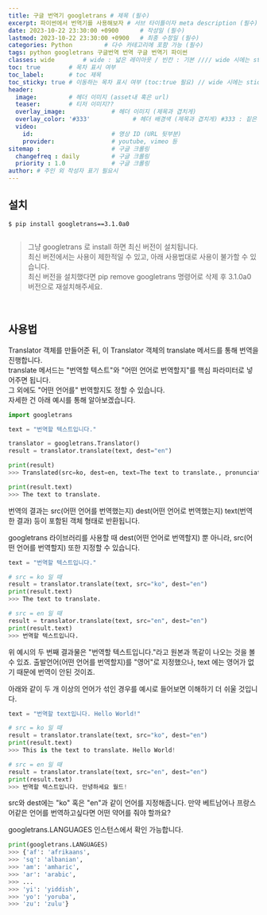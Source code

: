 ```yaml
---
title: 구글 번역기 googletrans # 제목 (필수)
excerpt: 파이썬에서 번역기를 사용해보자 # 서브 타이틀이자 meta description (필수)
date: 2023-10-22 23:30:00 +0900      # 작성일 (필수)
lastmod: 2023-10-22 23:30:00 +0900   # 최종 수정일 (필수)
categories: Python         # 다수 카테고리에 포함 가능 (필수)
tags: python googletrans 구글번역 번역 구글 번역기 파이썬                     # 태그 복수개 가능 (필수)
classes: wide        # wide : 넓은 레이아웃 / 빈칸 : 기본 //// wide 시에는 sticky toc 불가
toc: true        # 목차 표시 여부
toc_label:       # toc 제목
toc_sticky: true # 이동하는 목차 표시 여부 (toc:true 필요) // wide 시에는 sticky toc 불가
header: 
  image:         # 헤더 이미지 (asset내 혹은 url)
  teaser:        # 티저 이미지??
  overlay_image:             # 헤더 이미지 (제목과 겹치게)
  overlay_color: '#333'            # 헤더 배경색 (제목과 겹치게) #333 : 짙은 회색 (필수)
  video:
    id:                      # 영상 ID (URL 뒷부분)
    provider:                # youtube, vimeo 등
sitemap :                    # 구글 크롤링
  changefreq : daily         # 구글 크롤링
  priority : 1.0             # 구글 크롤링
author: # 주인 외 작성자 표기 필요시
---
```

<!--postNo: 20231022_001-->

## 설치

```terminal
$ pip install googletrans==3.1.0a0


```

> 그냥 googletrans 로 install 하면 최신 버전이 설치됩니다.  
> 최신 버전에서는 사용이 제한적일 수 있고, 아래 사용법대로 사용이 불가할 수 있습니다.  
> 최신 버전을 설치했다면 pip remove googletrans 명령어로 삭제 후 3.1.0a0 버전으로 재설치해주세요.  

<br>

## 사용법

Translator 객체를 만들어준 뒤, 이 Translator 객체의 translate 메서드를 통해 번역을 진행합니다.  
translate 메서드는 "번역할 텍스트"와 "어떤 언어로 번역할지"를 핵심 파라미터로 넣어주면 됩니다.  
그 외에도 "어떤 언어를" 번역할지도 정할 수 있습니다.  
자세한 건 아래 예시를 통해 알아보겠습니다.  

```python
import googletrans

text = "번역할 텍스트입니다."

translator = googletrans.Translator()
result = translator.translate(text, dest="en")

print(result)
>>> Translated(src=ko, dest=en, text=The text to translate., pronunciation=None, extra_data="{'translat...")

print(result.text)
>>> The text to translate.
```

번역의 결과는 src(어떤 언어를 번역했는지) dest(어떤 언어로 번역했는지) text(번역한 결과) 등이 포함된 객체 형태로 반환됩니다.  

googletrans 라이브러리를 사용할 때 dest(어떤 언어로 번역할지) 뿐 아니라, src(어떤 언어를 번역할지) 또한 지정할 수 있습니다.  

```python
text = "번역할 텍스트입니다."

# src = ko 일 때
result = translator.translate(text, src="ko", dest="en")
print(result.text)
>>> The text to translate.

# src = en 일 때
result = translator.translate(text, src="en", dest="en")
print(result.text)
>>> 번역할 텍스트입니다.

```

위 예시의 두 번째 결과물은 "번역할 텍스트입니다."라고 원본과 똑같이 나오는 것을 볼 수 있죠. 출발언어(어떤 언어를 번역할지)를 "영어"로 지정했으나, text 에는 영어가 없기 때문에 번역이 안된 것이죠.  

아래와 같이 두 개 이상의 언어가 섞인 경우를 예시로 들어보면 이해하기 더 쉬울 것입니다.  

```python
text = "번역할 text입니다. Hello World!"

# src = ko 일 때
result = translator.translate(text, src="ko", dest="en")
print(result.text)
>>> This is the text to translate. Hello World!

# src = en 일 때
result = translator.translate(text, src="en", dest="en")
print(result.text)
>>> 번역할 텍스트입니다. 안녕하세요 월드!

```

src와 dest에는 "ko" 혹은 "en"과 같이 언어를 지정해줍니다. 만약 베트남어나 프랑스어같은 언어를 번역하고싶다면 어떤 약어를 줘야 할까요?  

googletrans.LANGUAGES 인스턴스에서 확인 가능합니다.

```python
print(googletrans.LANGUAGES)
>>> {'af': 'afrikaans',
>>> 'sq': 'albanian',
>>> 'am': 'amharic',
>>> 'ar': 'arabic',
>>> ...
>>> 'yi': 'yiddish',
>>> 'yo': 'yoruba',
>>> 'zu': 'zulu'}
```

